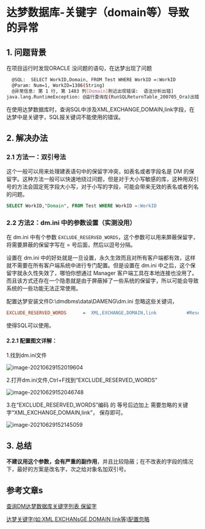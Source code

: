 # 达梦数据库-关键字（domain等）导致的异常

## 1. 问题背景

在项目运行时发现ORACLE 没问题的语句，在达梦出现了问题

```sh
  @SQL:  SELECT WorkID,Domain, FROM Test WHERE WorkID =:WorkID
  @Param: Num=1, WorkID=1386(String)
  @异常信息: 第 1 行, 第 1483 列[Domain]附近出现错误:  语法分析出错]
java.lang.RuntimeException: @运行查询在(RunSQLReturnTable_200705_Ora)出错。

```

在使用达梦数据库时，查询SQL中涉及XML,EXCHANGE,DOMAIN,link字段，在达梦中是关键字，SQL报关键词不能使用的错误。

## 2. 解决办法

### 2.1 方法一：双引号法

这个一般可以用来处理建表语句中的保留字冲突，如表名或者字段名是 DM 的保留字。这种方法一般可以快速地绕过问题，但是对于大小写敏感的库，这种用双引号的方法会固定死字段大小写，对于小写的字段，可能会带来无效的表名或者列名的问题。

```sql
SELECT WorkID,"Domain", FROM Test WHERE WorkID =:WorkID
```

### 2.2 方法2：dm.ini 中的参数设置（实测没用）

在 dm.ini 中有个参数 `EXCLUDE_RESERVED_WORDS`，这个参数可以用来屏蔽保留字，将需要屏蔽的保留字写在 = 号后面，然后以逗号分隔。

设置在 dm.ini 中的好处就是一旦设置，永久生效而且对所有客户端都有效，这样就不需要在所有客户端系统中进行专门配置。但是设置在 dm.ini 中之后，这个保留字就永久性失效了，哪怕你想通过 Manager 客户端工具在本地连接也没用了。而且该方式还存在一个隐患就是由于屏蔽掉了一些系统的保留字，所以可能会导致系统的一些功能无法正常使用。



配置达梦安装文件D:\dmdbms\data\DAMENG\dm.ini 忽略这些关键词，

```ini
EXCLUDE_RESERVED_WORDS      =  XML,EXCHANGE,DOMAIN,link           #Reserved words to be exclude
```

使得SQL可以使用。

#### 2.2.1 配置图文详解：

1.找到dm.ini文件

![image-20210629152019604](https://zszblog.oss-cn-beijing.aliyuncs.com/zszblog/blogimage-master/img/image-20210629152019604.png)

2.打开dm.ini文件,Ctrl+F找到“EXCLUDE_RESERVED_WORDS”

![image-20210629152046748](https://zszblog.oss-cn-beijing.aliyuncs.com/zszblog/blogimage-master/img/image-20210629152046748.png)

3.在“EXCLUDE_RESERVED_WORDS”编码 的 等号后边加上 需要忽略的关键字“XML,EXCHANGE,DOMAIN,link”， 保存即可。

![image-20210629152145059](https://zszblog.oss-cn-beijing.aliyuncs.com/zszblog/blogimage-master/img/image-20210629152145059.png)

## 3. 总结

**不建议用这个参数，会有严重的副作用**，并且比较隐蔽；在不改表的字段的情况下，最好的方案是改名字，次之给对象名加双引号。

## 参考文章s

[查询DM达梦数据库关键字列表 保留字](https://www.modb.pro/db/34639)

[达梦关键字(如:XML,EXCHANsGE,DOMAIN,link等)配置忽略](https://www.cnblogs.com/zcx-94/p/11936551.html)
